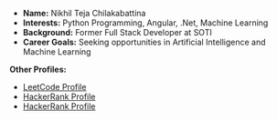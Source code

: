 - **Name:** Nikhil Teja Chilakabattina
- **Interests:** Python Programming, Angular, .Net, Machine Learning
- **Background:** Former Full Stack Developer at SOTI
- **Career Goals:** Seeking opportunities in Artificial Intelligence and Machine Learning

**Other Profiles:**  
- [LeetCode Profile]( https://leetcode.com/u/chnt0002/)  
- [HackerRank Profile](https://www.hackerrank.com/profile/chnt0002)
- [HackerRank Profile](//www.linkedin.com/in/nikhil-teja-chilakabattina-9337511b4/)  


<!---
NikhilTeja2000/NikhilTeja2000 is a ✨ special ✨ repository because its `README.md` (this file) appears on your GitHub profile.
You can click the Preview link to take a look at your changes.
--->
